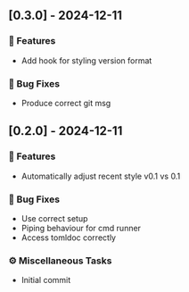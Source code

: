 ## [0.3.0] - 2024-12-11

### 🚀 Features

- Add hook for styling version format

### 🐛 Bug Fixes

- Produce correct git msg

## [0.2.0] - 2024-12-11

### 🚀 Features

- Automatically adjust recent style v0.1 vs 0.1

### 🐛 Bug Fixes

- Use correct setup
- Piping behaviour for cmd runner
- Access tomldoc correctly

### ⚙️ Miscellaneous Tasks

- Initial commit


